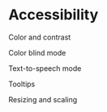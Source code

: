 # Accessibility

Color and contrast

Color blind mode

Text-to-speech mode

Tooltips

Resizing and scaling

